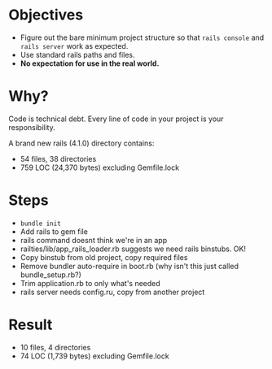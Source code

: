 Objectives
==========

  * Figure out the bare minimum project structure so that `rails console` and `rails server` work as expected.
  * Use standard rails paths and files.
  * __No expectation for use in the real world.__

Why?
====

Code is technical debt. Every line of code in your project is your responsibility.

A brand new rails (4.1.0) directory contains:

  * 54 files, 38 directories
  * 759 LOC (24,370 bytes) excluding Gemfile.lock


Steps
=====

  * `bundle init`
  * Add rails to gem file
  * rails command doesnt think we're in an app
  * railties/lib/app_rails_loader.rb suggests we need rails binstubs. OK!
  * Copy binstub from old project, copy required files
  * Remove bundler auto-require in boot.rb (why isn't this just called bundle_setup.rb?)
  * Trim application.rb to only what's needed
  * rails server needs config.ru, copy from another project

Result
======

  * 10 files, 4 directories
  * 74 LOC (1,739 bytes) excluding Gemfile.lock
